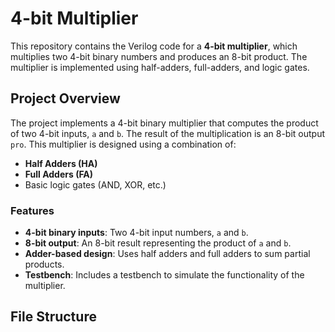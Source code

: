 # 4-bit Multiplier

This repository contains the Verilog code for a **4-bit multiplier**, which multiplies two 4-bit binary numbers and produces an 8-bit product. The multiplier is implemented using half-adders, full-adders, and logic gates.

## Project Overview

The project implements a 4-bit binary multiplier that computes the product of two 4-bit inputs, `a` and `b`. The result of the multiplication is an 8-bit output `pro`. This multiplier is designed using a combination of:
- **Half Adders (HA)**
- **Full Adders (FA)**
- Basic logic gates (AND, XOR, etc.)

### Features

- **4-bit binary inputs**: Two 4-bit input numbers, `a` and `b`.
- **8-bit output**: An 8-bit result representing the product of `a` and `b`.
- **Adder-based design**: Uses half adders and full adders to sum partial products.
- **Testbench**: Includes a testbench to simulate the functionality of the multiplier.

## File Structure


